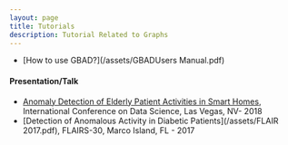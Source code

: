 ```yaml
---
layout: page
title: Tutorials
description: Tutorial Related to Graphs
---
```


- [How to use GBAD?](/assets/GBADUsers Manual.pdf)

#### Presentation/Talk

- [Anomaly Detection of Elderly Patient Activities in Smart Homes](/assets/anomaly-detection-elderly-3.pdf), International Conference on Data Science, Las Vegas, NV- 2018
- [Detection of Anomalous Activity in Diabetic Patients](/assets/FLAIR 2017.pdf), FLAIRS-30, Marco Island, FL - 2017 
